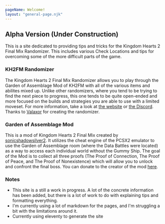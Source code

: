 ```yaml
---
pageName: Welcome!
layout: "general-page.njk"
---
```

## Alpha Version (Under Construction)
This is a site dedicated to providing tips and tricks for the Kingdom Hearts 2 Final Mix Randomizer.  This includes various Check Locations and tips for overcoming some of the more difficult parts of the game.

### KH2FM Randomizer
The Kingdom Hearts 2 Final Mix Randomizer allows you to play through the Garden of Assemblage Mod of KH2FM with all of the various items and abilites mixed up.  Unlike other randomizers, where you tend to be trying to find the next piece to progress, this one tends to be quite open-ended and more focused on the builds and strategies you are able to use with a limited moveset.  For more information, take a look at [the website](https://randomizer.valaxor.com/#/seed) or [the Discord](https://discord.gg/GcJR7Fv).  Thanks to [Valaxor](https://twitter.com/valaxor) for creating the randomizer.

### Garden of Assemblage Mod
This is a mod of Kingdom Hearts 2 Final Mix created by [sonicshadowsilver2](https://twitter.com/Sonicshadowsil2).  It utilizes the cheat engine of the PCSX2 emulator to use the Garden of Assemblage room (where the Data Battles were located) as a way to access each individual world without the Gummy Ship.  The goal of the Mod is to collect all three proofs (The Proof of Connection, The Proof of Peace, and The Proof of Nonexistence) which will allow you to unlock and confront the final boss.  You can donate to the creator of the mod [here](https://streamlabs.com/sonicshadowsilver2/tip).

### Notes
- This site is a still a work in progress.  A lot of the concrete information has been added, but there is a lot of work to do with explaining tips and formatting everything.
- I'm currently using a lot of markdown for the pages, and I'm struggling a bit with the limitations around it.
- Currently using eleventy to generate the site